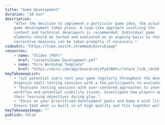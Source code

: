 ```yaml
---
title: "Game Development"
duration: "10 min"
description:
    "After the decision to implement a particular game idea, the actual
    game development takes place. A loop-like approach involving the
    content and technical developers is recommended. Individual game
    elements should be tested and evaluated on an ongoing basis so that
    corrective measures can be taken promptly if necessary."
videoSrc: "https://tube.switch.ch/embed/DzvtvEspwp"
resources:
    - name: "Slides (PDF)"
      href: "/assets/Game_Development.pdf"
    - name: "Miro Workshop Template"
      href: "https://miro.com/app/board/uXjVPy43BHY=/?share_link_id=587893963337"
keyTakeawayList:
    - "Let potential users test your game regularly throughout the development process.
    Organize small testing sessions with a few participants to evaluate interactions."
    - "Evaluate testing sessions with user-centered approaches to investigate the player
    workflow and potential usability issues. Investigate how players approach and reach
    their learning objectives during play."
    - "Focus on your prioritized development goals and keep a wish list for further development.
    Ensure that what is built is of high quality and fits together well."
keyTakeawayImage: ""
publish: false
---
```

